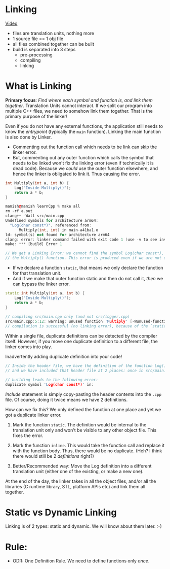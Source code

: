 # Linking

[Video](https://www.youtube.com/watch?v=H4s55GgAg0I&list=PLlrATfBNZ98dudnM48yfGUldqGD0S4FFb&index=8)

- files are translation units, nothing more
- 1 source file == 1 obj file
- all files combined together can be built
- build is separated into 3 steps
    - pre-processing
    - compiling
    - linking

# What is Linking

**Primary focus**: _Find where each symbol and function is, and link them together_.
Translation Units cannot interact. If we split our program into multiple C++ files, we need to
somehow link them together. That is the primary purpose of the linker!

Even if you do not have any external functions, the application still needs to know the _entrypoint_ (typically the `main` function). Linking the main function is also done by Linker.

- Commenting out the function call which needs to be link can skip the linker error.
- But, commenting out any outer function which calls the symbol that needs to be linked won't fix the linking error (even if technically it is dead code). Because we _could_ use the outer function elsewhere, and hence the linker is obligated to link it. Thus causing the error.

```cpp
int Multiply(int a, int b) {
    Log("Inside Multiply()");
    return a * b;
}

manish@manish learnCpp % make all
rm -rf a.out
clang++ -Wall src/main.cpp
Undefined symbols for architecture arm64:
  "Log(char const*)", referenced from:
      Multiply(int, int) in main-a41ba1.o
ld: symbol(s) not found for architecture arm64
clang: error: linker command failed with exit code 1 (use -v to see invocation)
make: *** [build] Error 1

// We get a Linking Error: we cannot find the symbol Log(char const*), which is defined inside
// the Multiply() function. This error is produced even if we are not using Multiply().
```

- If we declare a function `static`, that means we only declare the function for that translation unit.
- And if we make that outer function static and then do not call it, _then_ we can bypass the linker error.

```cpp
static int Multiply(int a, int b) {
    Log("Inside Multiply()");
    return a * b;
}
 
// compiling src/main.cpp only (and not src/logger.cpp)
src/main.cpp:5:12: warning: unused function 'Multiply' [-Wunused-function]
// compilation is successful (no linking error), because of the `static` keyword!
```

Within a single file, duplicate definitions can be detected by the compiler itself.
However, if you move one duplicate definition to a different file, the linker comes into play.

Inadvertently adding duplicate definition into your code!

```cpp
// Inside the header file, we have the definition of the function Log()
// and we have included that header file at 2 places: once in src/main.cpp and once in src/logger.cpp

// building leads to the following error:
duplicate symbol 'Log(char const*)' in:
```

_Include_ statement is simply copy-pasting the header contents into the `.cpp` file. Of course, doing it twice means we have 2 definitions. 

How can we fix this? We only defined the function at one place and yet we got a duplicate linker error.

1. Mark the function `static`. The definition would be internal to the translation unit only and won't be visible to any other object file. This fixes the error.

2. Mark the function `inline`. This would take the function call and replace it with the function body. Thus, there would be no duplicate. (Heh? I think there would still be 2 _definitions_ right?)

3. Better/Recommended way: Move the Log definition into a different translation unit (either one of the existing, or make a new one). 

At the end of the day, the linker takes in all the object files, and/or all the libraries (C runtime library, STL, platform APIs etc) and link them all together.

# Static vs Dynamic Linking

Linking is of 2 types: static and dynamic. We will know about them later. :-)

# Rule:

- ODR: One Definition Rule.
We need to define functions only _once_.
